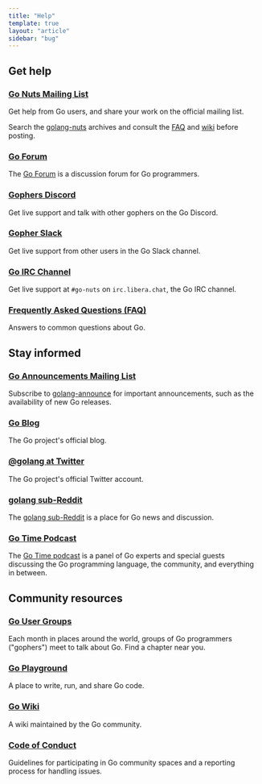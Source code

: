 ```yaml
---
title: "Help"
template: true
layout: "article"
sidebar: "bug"
---
```


<div id="manual-nav"></div>

<section id="help" class="BigCard">
<h2>Get help</h2>
<h3 id="mailinglist"><a href="https://groups.google.com/group/golang-nuts" aria-describedby="help-description">Go Nuts Mailing List</a></h3>
<p>
Get help from Go users, and share your work on the official mailing list.
</p>
<p>
Search the <a href="https://groups.google.com/group/golang-nuts" aria-describedby="help-description">golang-nuts</a>
archives and consult the <a href="/doc/go_faq.html">FAQ</a> and
<a href="/wiki">wiki</a> before posting.
</p>

<h3 id="forum"><a href="https://forum.golangbridge.org/" aria-describedby="help-description">Go Forum</a></h3>
<p>
The <a href="https://forum.golangbridge.org/" aria-describedby="help-description">Go Forum</a> is a discussion
forum for Go programmers.
</p>

<h3 id="discord"><a href="https://discord.gg/golang" aria-describedby="help-description">Gophers Discord</a></h3>
<p>
Get live support and talk with other gophers on the Go Discord.
</p>

<h3 id="slack"><a href="https://blog.gopheracademy.com/gophers-slack-community/" aria-describedby="help-description">Gopher Slack</a></h3>
<p>Get live support from other users in the Go Slack channel.</p>

<h3 id="irc"><a href="ircs:irc.libera.chat/go-nuts" aria-describedby="help-description">Go IRC Channel</a></h3>
<p>Get live support at <code>#go-nuts</code> on <code>irc.libera.chat</code>,
the Go IRC channel.</p>

<h3 id="faq"><a href="/doc/faq" aria-describedby="help-description">Frequently Asked Questions (FAQ)</a></h3>
<p>Answers to common questions about Go.</p>
</section>

<section id="inform" class="BigCard">
<h2>Stay informed</h2>

<h3 id="announce"><a href="https://groups.google.com/group/golang-announce" aria-describedby="help-description">Go Announcements Mailing List</a></h3>
<p>
Subscribe to
<a href="https://groups.google.com/group/golang-announce" aria-describedby="help-description">golang-announce</a>
for important announcements, such as the availability of new Go releases.
</p>

<h3 id="blog"><a href="https://blog.golang.org" aria-describedby="help-description">Go Blog</a></h3>
<p>The Go project's official blog.</p>

<h3 id="twitter"><a href="https://twitter.com/golang" aria-describedby="help-description">@golang at Twitter</a></h3>
<p>The Go project's official Twitter account.</p>

<h3 id="reddit"><a href="https://reddit.com/r/golang" aria-describedby="help-description">golang sub-Reddit</a></h3>
<p>
The <a href="https://reddit.com/r/golang" aria-describedby="help-description">golang sub-Reddit</a> is a place
for Go news and discussion.
</p>

<h3 id="gotime"><a href="https://changelog.com/gotime" aria-describedby="help-description">Go Time Podcast</a></h3>
<p>
The <a href="https://changelog.com/gotime" aria-describedby="help-description">Go Time podcast</a> is a panel of Go experts and special guests
discussing the Go programming language, the community, and everything in between.
</p>
</section>


<section id="community" class="BigCard">
<h2>Community resources</h2>

<h3 id="go_user_groups"><a href="/wiki/GoUserGroups" aria-describedby="help-description">Go User Groups</a></h3>
<p>
Each month in places around the world, groups of Go programmers ("gophers")
meet to talk about Go. Find a chapter near you.
</p>

<h3 id="playground"><a href="/play" aria-describedby="help-description">Go Playground</a></h3>
<p>A place to write, run, and share Go code.</p>

<h3 id="wiki"><a href="/wiki" aria-describedby="help-description">Go Wiki</a></h3>
<p>A wiki maintained by the Go community.</p>

<h3 id="conduct"><a href="/conduct" aria-describedby="help-description">Code of Conduct</a></h3>
<p>
Guidelines for participating in Go community spaces
and a reporting process for handling issues.
</p>
</section>

<div class="screen-reader-only" id="help-description" hidden>
          Opens in new window.
</div>
